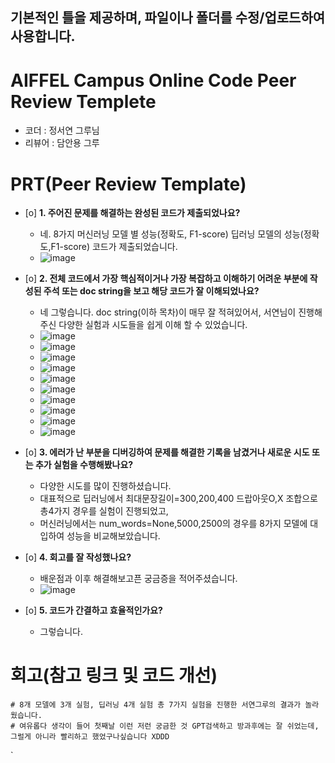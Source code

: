 ## 기본적인 틀을 제공하며, 파일이나 폴더를 수정/업로드하여 사용합니다.
# AIFFEL Campus Online Code Peer Review Templete
- 코더 : 정서연 그루님
- 리뷰어 : 담안용 그루

# PRT(Peer Review Template)
- [o]  **1. 주어진 문제를 해결하는 완성된 코드가 제출되었나요?**
    - 네. 8가지 머신러닝 모델 별 성능(정확도, F1-score) 딥러닝 모델의 성능(정확도,F1-score) 코드가 제출되었습니다.
    - ![image](https://github.com/user-attachments/assets/c402eb91-b342-4e75-a9b0-f8cb5daf7cae)

    
- [o]  **2. 전체 코드에서 가장 핵심적이거나 가장 복잡하고 이해하기 어려운 부분에 작성된 
주석 또는 doc string을 보고 해당 코드가 잘 이해되었나요?**
    - 네 그렇습니다. doc string(이하 목차)이 매무 잘 적혀있어서, 서연님이 진행해주신 다양한 실험과 시도들을 쉽게 이해 할 수 있었습니다.
    - ![image](https://github.com/user-attachments/assets/77109681-7071-4539-add6-2495b4c286fc)
    - ![image](https://github.com/user-attachments/assets/50801fd7-d711-4c43-944e-19b18292ee0d)
    - ![image](https://github.com/user-attachments/assets/c0824ac3-49cf-4d41-8779-6b7c6ab349da)
    - ![image](https://github.com/user-attachments/assets/8a745ee6-9b8a-4786-8b6b-636ec885824a)
    - ![image](https://github.com/user-attachments/assets/cb9c10ea-7327-41a9-b75d-c561cc04b2cb)
    - ![image](https://github.com/user-attachments/assets/46159ea8-7d9e-4c43-abc5-837602a38906)
    - ![image](https://github.com/user-attachments/assets/50a8f9c2-0c0d-425e-be6e-14ee9007eebe)
    - ![image](https://github.com/user-attachments/assets/4ff563d4-b6f9-417f-a42e-3c9069d7d0f2)
    - ![image](https://github.com/user-attachments/assets/22503447-867f-47cc-9661-d23923f30c3c)
    - ![image](https://github.com/user-attachments/assets/2b668505-6530-45fa-855b-cae0201fde10)

        
- [o]  **3. 에러가 난 부분을 디버깅하여 문제를 해결한 기록을 남겼거나
새로운 시도 또는 추가 실험을 수행해봤나요?**
    - 다양한 시도를 많이 진행하셨습니다.
    - 대표적으로 딥러닝에서 최대문장길이=300,200,400 드랍아웃O,X 조합으로 총4가지 경우를 실험이 진행되었고,
    - 머신러닝에서는 num_words=None,5000,2500의 경우를 8가지 모델에 대입하여 성능을 비교해보았습니다.
        
- [o]  **4. 회고를 잘 작성했나요?**
    - 배운점과 이후 해결해보고픈 궁금증을 적어주셨습니다.
    - ![image](https://github.com/user-attachments/assets/b941a187-3fc7-48f6-8be3-fbf64342413c)

        
- [o]  **5. 코드가 간결하고 효율적인가요?**
    - 그렇습니다.


# 회고(참고 링크 및 코드 개선)
```
# 8개 모델에 3개 실험, 딥러닝 4개 실험 총 7가지 실험을 진행한 서연그루의 결과가 놀라웠습니다.
# 여유롭다 생각이 들어 첫째날 이런 저런 궁금한 것 GPT검색하고 방과후에는 잘 쉬었는데, 그럴게 아니라 빨리하고 했었구나싶습니다 XDDD 
```
`
